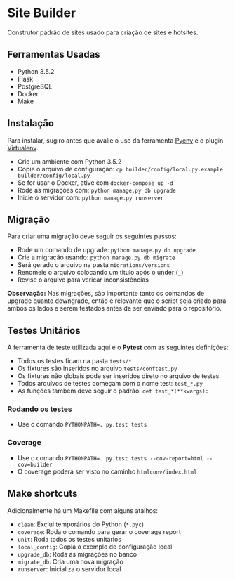 # Site Builder

Construtor padrão de sites usado para criação de sites e hotsites.

## Ferramentas Usadas

- Python 3.5.2
- Flask
- PostgreSQL
- Docker
- Make

## Instalação

Para instalar, sugiro antes que avalie o uso da ferramenta [Pyenv][0] e 
o plugin [Virtualenv][1]. 

- Crie um ambiente com Python 3.5.2
- Copie o arquivo de configuração: 
`cp builder/config/local.py.example builder/config/local.py`
- Se for usar o Docker, ative com `docker-compose up -d`
- Rode as migrações com: `python manage.py db upgrade`
- Inicie o servidor com: `python manage.py runserver`


## Migração

Para criar uma migração deve seguir os seguintes passos:

- Rode um comando de upgrade: `python manage.py db upgrade`
- Crie a migração usando: `python manage.py db migrate`
- Será gerado o arquivo na pasta `migrations/versions`
- Renomeie o arquivo colocando um titulo após o under (`_`)
- Revise o arquivo para vericar inconsistências

**Observação:** Nas migrações, são importante tanto os comandos de 
upgrade quanto downgrade, então é relevante que o script seja criado 
para ambos os lados e serem testados antes de ser enviado para o 
repositório.

## Testes Unitários

A ferramenta de teste utilizada aqui é o **Pytest** com as seguintes 
definições:

- Todos os testes ficam na pasta `tests/*`
- Os fixtures são inseridos no arquivo `tests/conftest.py`
- Os fixtures não globais pode ser inseridos direto no arquivo de testes
- Todos arquivos de testes começam com o nome test: `test_*.py`
- As funções também deve seguir o padrão: `def test_*(**kwargs):`

### Rodando os testes

- Use o comando `PYTHONPATH=. py.test tests`

### Coverage

- Use o comando 
`PYTHONPATH=. py.test tests --cov-report=html --cov=builder`
- O coverage poderá ser visto no caminho `htmlconv/index.html`

## Make shortcuts

Adicionalmente há um Makefile com alguns atalhos:

- `clean`: Exclui temporários do Python (`*.pyc`)
- `coverage`: Roda o comando para gerar o coverage report
- `unit`: Roda todos os testes unitários
- `local_config`: Copia o exemplo de configuração local
- `upgrade_db`: Roda as migrações no banco
- `migrate_db`: Cria uma nova migração
- `runserver`: Inicializa o servidor local

[0]:https://github.com/yyuu/pyenv
[1]:https://github.com/yyuu/pyenv-virtualenv